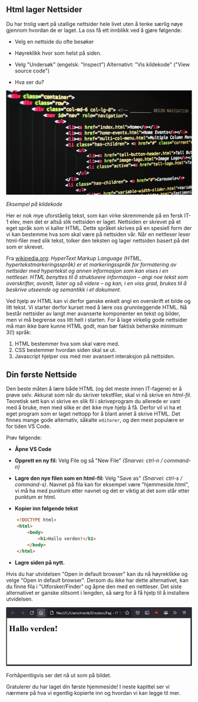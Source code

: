 ## Html lager Nettsider

Du har trolig vært på utallige nettsider hele livet uten å tenke særlig nøye gjennom hvordan de er laget. La oss få ett innblikk ved å gjøre følgende:

- Velg en nettside du ofte besøker

- Høyreklikk hvor som helst på siden.

- Velg "Undersøk" (engelsk: "Inspect") Alternativt: "Vis kildekode" ("View source code")

- Hva ser du?

![alt text](./bilder/2_1%20-%20introduksjon/bilde.jpg) 

*Eksempel på kildekode*

 Her er nok mye uforståelig tekst, som kan virke skremmende på en fersk IT-1 elev, men det er altså slik nettsiden er laget. Nettsiden er skrevet på et eget språk som vi kaller HTML. Dette språket skrives på en spesiell form der vi kan bestemme hva som skal være på nettsiden vår. Når en nettleser leser html-filer med slik tekst, tolker den teksten og lager nettsiden basert på det som er skrevet.


Fra [wikipedia.org](https://no.wikipedia.org/wiki/HTML): _HyperText Markup Language (HTML, hypertekstmarkeringsspråk) er et markeringsspråk for formatering av nettsider med hypertekst og annen informasjon som kan vises i en nettleser.
HTML benyttes til å strukturere informasjon – angi noe tekst som overskrifter, avsnitt, lister og så videre – og kan, i en viss grad, brukes til å beskrive utseende og semantikk i et dokument._

Ved hjelp av HTML kan vi derfor ganske enkelt angi en overskrift et bilde og litt tekst. Vi starter derfor kurset med å lære oss grunnleggende HTML. Nå består nettsider av langt mer avanserte komponenter en tekst og bilder, men vi må begrense oss litt helt i starten. For å lage virkelig gode nettsider må man ikke bare kunne HTML godt, man bør faktisk beherske minimum 3(!) språk: 

1. HTML bestemmer hva som skal være med. 
2. CSS bestemmer hvordan siden skal se ut. 
3. Javascript hjelper oss med mer avansert interaksjon på nettsiden.

## Din første Nettside

Den beste måten å lære både HTML (og det meste innen IT-fagene) er å prøve selv. Akkurat som når du skriver tekstfiler, skal vi nå skrive en _html-fil_. Teoretisk sett kan vi skrive en slik fil i skriveprogram du allerede er vant med å bruke, men med slike er det ikke mye hjelp å få. Derfor vil vi ha et eget program som er laget nettopp for å blant annet å skrive HTML. Det finnes mange gode alternativ, såkalte `editorer`, og den mest populære er for tiden VS Code.

Prøv følgende:

- **Åpne VS Code**

- **Opprett en ny fil:** Velg File og så "New File" *(Snarvei: ctrl-n / command-n)*

- **Lagre den nye filen som en html-fil:** Velg "Save as" *(Snarvei: ctrl-s / command-s)*. Navnet på fila kan for eksempel være "hjemmeside.html", vi må ha med punktum etter navnet og det er viktig at det som står etter punktum er html.

- **Kopier inn følgende tekst**

```HTML
    <!DOCTYPE html>
    <html>
        <body>
            <h1>Hallo verden!</h1>
        </body>
    </html>
```

- **Lagre siden på nytt.**

Hvis du har utvidelsen "Open in default browser" kan du nå høyreklikke og velge "Open in default browser". Dersom du ikke har dette alternativet, kan du finne fila i "Utforsker/Finder" og åpne den med en nettleser. Det siste alternativet er ganske slitsomt i lengden, så sørg for å få hjelp til å installere utvidelsen.

![Min første hjemmeside](./bilder/2_1%20-%20introduksjon/minside.png)

Forhåpentligvis ser det nå ut som på bildet. 

Gratulerer du har laget din første hjemmeside! I neste kapittel ser vi nærmere på hva vi egentlig kopierte inn og hvordan vi kan legge til mer.